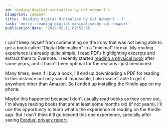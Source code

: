 ```yaml
---
id: reading-digital-minimalism-by-cal-newport-1
blueprint: comment
title: 'Reading Digital Minimalism by Cal Newport - 1'
task: 'entry::reading-digital-minimalism-by-cal-newport'
publication_date: '2019-02-11 07:52:55'
---
```


I can't keep myself from commenting on the irony that was not being able to get a book called "Digital Minimalism" in a "minimal" format. My reading experience is already quite simple, I read PDFs highlighting excerpts and extract them to Evernote. I recently started [reading a physical book](https://noeldemartin.com/tasks/reading-los-tonicos-de-la-voluntad-by-santiago-ramon-y-cajal) after some years, and it hasn't been optimal for the reasons I just mentioned.

Many times, even if I buy a book, I'll end up downloading a PDF for reading. In this instance not only was it impossible, I also wasn't able to get it anywhere other than Amazon. So I ended up installing the Kindle app on my phone.

Maybe this happened because I don't usually read books as they come out, I'm always reading books that are at least some months old (if not years). I'll use this opportunity to learn what's the experience of reading on the Kindle app. But I don't think it'll go beyond this one experience, specially after seeing [Exodus' privacy report](https://reports.exodus-privacy.eu.org/en/reports/56733/).
